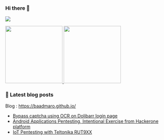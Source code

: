 ### Hi there 👋
<!--
- 🔭 I’m currently working on ...
- 🌱 I’m currently learning ...
- 👯 I’m looking to collaborate on ...
- 🤔 I’m looking for help with ...
- 💬 Ask me about ...
- 📫 How to reach me: ...
- 😄 Pronouns: ...
- ⚡ Fun fact: ...
-->

![](https://komarev.com/ghpvc/?username=BaadMaro&color=blueviolet)

<!-- <h3 align="left">Connect with me:</h3>
<p align="left">
<a href="your link" target="blank"><img align="center" src="https://cdn.jsdelivr.net/npm/simple-icons@3.0.1/icons/discord.svg" alt="" height="30" width="40" /></a>
-->
<p align="left">
<a href="https://github.com/BaadMaro">
  <img height="180em" src="https://github-readme-stats-git-masterrstaa-rickstaa.vercel.app/api?username=BaadMaro&theme=jolly&show_icons=true&count_private=true"/>
  <img height="180em" src="https://github-readme-stats-git-masterrstaa-rickstaa.vercel.app/api/top-langs/?username=BaadMaro&layout=compact&hide=SCSS,HTML,RUST,ruby&langs_count=8"/>
</a>
</p>

### :memo: Latest blog posts

Blog : https://baadmaro.github.io/
<!-- BLOG-POST-LIST:START -->
- [Bypass captcha using OCR on Dolibarr login page](https://baadmaro.github.io/posts/Bypass-captcha-using-OCR-on-Dolibarr-login-page/)
- [Android Applications Pentesting, Intentional Exercise from Hackerone platform](https://baadmaro.github.io/posts/Android-Applications-Pentesting,-Intentional-Exercise-from-Hackerone-platform/)
- [IoT Pentesting with Teltonika RUT9XX](https://baadmaro.github.io/posts/IoT-Pentesting-with-Teltonika-RUT9XX/)
<!-- BLOG-POST-LIST:END -->

